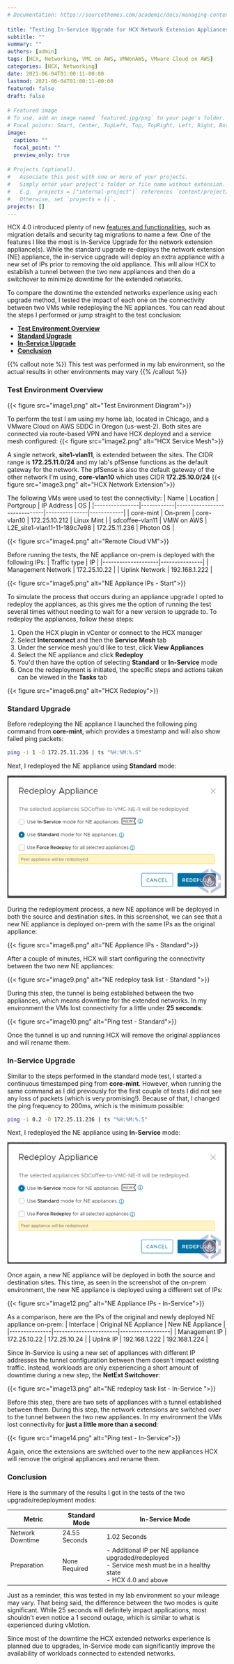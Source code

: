 ```yaml
---
# Documentation: https://sourcethemes.com/academic/docs/managing-content/

title: "Testing In-Service Upgrade for HCX Network Extension Appliances"
subtitle: ""
summary: ""
authors: [admin]
tags: [HCX, Networking, VMC on AWS, VMWonAWS, VMware Cloud on AWS]
categories: [HCX, Networking]
date: 2021-06-04T01:00:11-00:00
lastmod: 2021-06-04T01:00:11-00:00
featured: false
draft: false

# Featured image
# To use, add an image named `featured.jpg/png` to your page's folder.
# Focal points: Smart, Center, TopLeft, Top, TopRight, Left, Right, BottomLeft, Bottom, BottomRight.
image:
  caption: ""
  focal_point: ""
  preview_only: true

# Projects (optional).
#   Associate this post with one or more of your projects.
#   Simply enter your project's folder or file name without extension.
#   E.g. `projects = ["internal-project"]` references `content/project/deep-learning/index.md`.
#   Otherwise, set `projects = []`.
projects: []
---
```


HCX 4.0 introduced plenty of new <u>[features and functionalities](https://blogs.vmware.com/networkvirtualization/2021/02/introducing-hcx4-0.html/)</u>, such as migration details and security tag migrations to name a few. One of the features I like the most is In-Service Upgrade for the network extension appliance(s). While the standard upgrade re-deploys the network extension (NE) appliance, the in-service upgrade will deploy an extra appliance with a new set of IPs prior to removing the old appliance. This will allow HCX to establish a tunnel between the two new appliances and then do a switchover to minimize downtime for the extended networks.

To compare the downtime the extended networks experience using each upgrade method, I tested the impact of each one on the connectivity between two VMs while redeploying the NE appliances. You can read about the steps I performed or jump straight to the test conclusion:
* **<u>[Test Environment Overview](#test-environment-overview)</u>**
* **<u>[Standard Upgrade](#standard-upgrade)</u>**
* **<u>[In-Service Upgrade](#in-service-upgrade)</u>**
* **<u>[Conclusion](#conclusion)</u>**

{{% callout  note %}}
This test was performed in my lab environment, so the actual results in other environments may vary
{{% /callout  %}}

### Test Environment Overview
{{< figure src="image1.png" alt="Test Environment Diagram">}}

To perform the test I am using my home lab, located in Chicago, and a VMware Cloud on AWS SDDC in Oregon (us-west-2). Both sites are connected via route-based VPN and have HCX deployed and a service mesh configured:
{{< figure src="image2.png" alt="HCX Service Mesh">}}

A single network, **site1-vlan11**, is extended between the sites. The CIDR range is **172.25.11.0/24** and my lab's pfSense functions as the default gateway for the network. The pfSense is also the default gateway of the other network I'm using, **core-vlan10** which uses CIDR ****172.25.10.0/24****
{{< figure src="image3.png" alt="HCX Network Extension">}}

The following VMs were used to test the connectivity:
| Name           | Location   | Portgroup                    | IP Address    | OS         |
|----------------|------------|------------------------------|---------------|------------|
| core-mint      | On-prem    | core-vlan10                | 172.25.10.212 | Linux Mint |
| sdcoffee-vlan11 | VMW on AWS | L2E_site1-vlan11-11-189c7e98 | 172.25.11.236 | Photon OS  |

{{< figure src="image4.png" alt="Remote Cloud VM">}}

Before running the tests, the NE appliance on-prem is deployed with the following IPs:
| Traffic type       | IP            |
|--------------------|---------------|
| Management Network | 172.25.10.22  |
| Uplink Network     | 192.168.1.222 |

{{< figure src="image5.png" alt="NE Appliance IPs - Start">}}

To simulate the process that occurs during an appliance upgrade I opted to redeploy the appliances, as this gives me the option of running the test several times without needing to wait for a new version to upgrade to. To redeploy the appliances, follow these steps:
1. Open the HCX plugin in vCenter or connect to the HCX manager
2. Select **Interconnect** and then the **Service Mesh** tab
3. Under the service mesh you'd like to test, click **View Appliances**
4. Select the NE appliance and click **Redeploy**
5. You'd then have the option of selecting **Standard** or **In-Service** mode
6. Once the redeployment is initiated, the specific steps and actions taken can be viewed in the **Tasks** tab

{{< figure src="image6.png" alt="HCX Redeploy">}}

### Standard Upgrade

Before redeploying the NE appliance I launched the following ping command from **core-mint**, which provides a timestamp and will also show failed ping packets:
```bash
ping -i 1 -O 172.25.11.236 | ts "%H:%M:%.S"
```

Next, I redeployed the NE appliance using **Standard** mode:

![NE Redeployment - Standard](image7.png)

During the redeployment process, a new NE appliance will be deployed in both the source and destination sites. In this screenshot, we can see that a new NE appliance is deployed on-prem with the same IPs as the original appliance:

{{< figure src="image8.png" alt="NE Appliance IPs - Standard">}}

After a couple of minutes, HCX will start configuring the connectivity between the two new NE appliances:

{{< figure src="image9.png" alt="NE redeploy task list - Standard ">}}

During this step, the tunnel is being established between the two appliances, which means downtime for the extended networks. In my environment the VMs lost connectivity for a little under **25 seconds**:

{{< figure src="image10.png" alt="Ping test - Standard">}}

Once the tunnel is up and running HCX will remove the original appliances and will rename them.

### In-Service Upgrade

Similar to the steps performed in the standard mode test, I started a continuous timestamped ping from **core-mint**. However, when running the same command as I did previously for the first couple of tests I did not see any loss of packets (which is very promising!). Because of that, I changed the ping frequency to 200ms, which is the minimum possible:
```bash
ping -i 0.2 -O 172.25.11.236 | ts "%H:%M:%.S"
```

Next, I redeployed the NE appliance using **In-Service** mode:

![NE Redeployment - Standard](image11.png)

Once again, a new NE appliance will be deployed in both the source and destination sites. This time, as seen in the screenshot of the on-prem environment, the new NE appliance is deployed using a different set of IPs:

{{< figure src="image12.png" alt="NE Appliance IPs - In-Service">}}

As a comparison, here are the IPs of the original and newly deployed NE appliance on-prem:
| Interface     | Original NE Appliance | New NE Appliance |
|---------------|-----------------------|------------------|
| Management IP | 172.25.10.22          | 172.25.10.24     |
| Uplink IP     | 192.168.1.222         | 192.168.1.224    |

Since In-Service is using a new set of appliances with different IP addresses the tunnel configuration between them doesn't impact existing traffic. Instead, workloads are only experiencing a short amount of downtime during a new step, the **NetExt Switchover**:

{{< figure src="image13.png" alt="NE redeploy task list - In-Service ">}}

Before this step, there are two sets of appliances with a tunnel established between them. During this step, the network extensions are switched over to the tunnel between the two new appliances. In my environment the VMs lost connectivity for **just a little more than a second**:

{{< figure src="image14.png" alt="Ping test - In-Service">}}

Again, once the extensions are switched over to the new appliances HCX will remove the original appliances and rename them.

### Conclusion

Here is the summary of the results I got in the tests of the two upgrade/redeployment modes:

| Metric           | Standard Mode | In-Service Mode                                                                            |
|------------------|---------------|--------------------------------------------------------------------------------------------|
| Network Downtime | 24.55 Seconds | 1.02 Seconds                                                                               |
| Preparation      | None Required | - Additional IP per NE appliance upgraded/redeployed <br> - Service mesh must be in a healthy state <br> - HCX 4.0 and above |

Just as a reminder, this was tested in my lab environment so your mileage may vary. That being said, the difference between the two modes is quite significant. While 25 seconds will definitely impact applications, most shouldn't even notice a 1 second outage, which is similar to what is experienced during vMotion.

Since most of the downtime the HCX extended networks experience is planned due to upgrades, In-Service mode can significantly improve the availability of workloads connected to extended networks.
